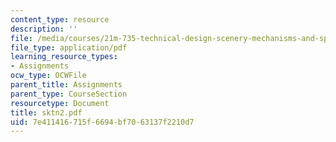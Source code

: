 ```yaml
---
content_type: resource
description: ''
file: /media/courses/21m-735-technical-design-scenery-mechanisms-and-special-effects-spring-2004/7e411416715f6694bf7063137f2210d7_sktn2.pdf
file_type: application/pdf
learning_resource_types:
- Assignments
ocw_type: OCWFile
parent_title: Assignments
parent_type: CourseSection
resourcetype: Document
title: sktn2.pdf
uid: 7e411416-715f-6694-bf70-63137f2210d7
---
```

